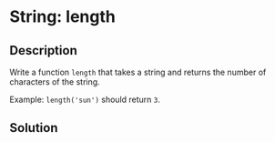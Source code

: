 # String: length

## Description

Write a function ```length``` that takes a string and returns the number of characters of the string.

Example: ```length('sun')``` should return ```3```.

## Solution
